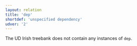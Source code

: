 ```yaml
---
layout: relation
title: 'dep'
shortdef: 'unspecified dependency'
udver: '2'
---
```


The UD Irish treebank does not contain any instances of `dep`.
<!-- Interlanguage links updated Út zář 29 20:31:50 CEST 2020 -->
